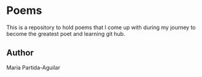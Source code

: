 # Poems

This is a repository to hold poems that I come up with during my journey to become the greatest poet and learning git hub.

## Author

Maria Partida-Aguilar
